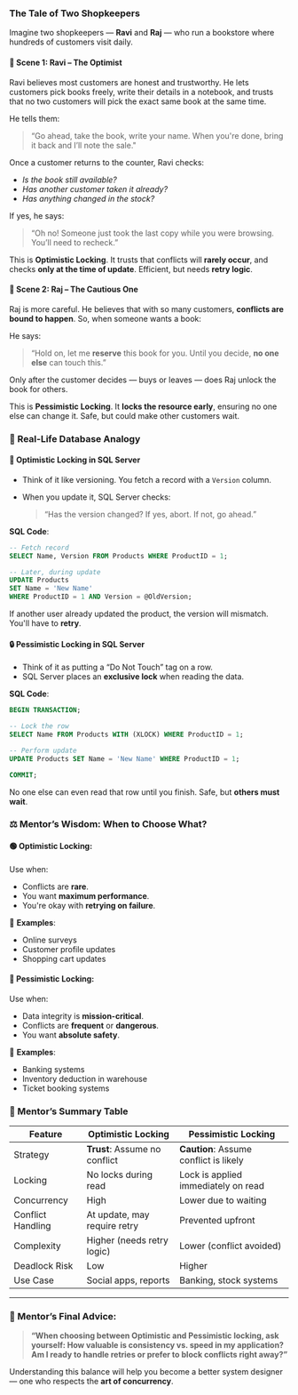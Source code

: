 ###  **The Tale of Two Shopkeepers**

Imagine two shopkeepers — **Ravi** and **Raj** — who run a bookstore where hundreds of customers visit daily.

#### 🛒 Scene 1: Ravi – The Optimist

Ravi believes most customers are honest and trustworthy. He lets customers pick books freely, write their details in a notebook, and trusts that no two customers will pick the exact same book at the same time.

He tells them:

> “Go ahead, take the book, write your name. When you're done, bring it back and I’ll note the sale."

Once a customer returns to the counter, Ravi checks:

* *Is the book still available?*
* *Has another customer taken it already?*
* *Has anything changed in the stock?*

If yes, he says:

> “Oh no! Someone just took the last copy while you were browsing. You’ll need to recheck.”

This is **Optimistic Locking**. It trusts that conflicts will **rarely occur**, and checks **only at the time of update**. Efficient, but needs **retry logic**.


#### 🔐 Scene 2: Raj – The Cautious One

Raj is more careful. He believes that with so many customers, **conflicts are bound to happen**. So, when someone wants a book:

He says:

> “Hold on, let me **reserve** this book for you. Until you decide, **no one else** can touch this.”

Only after the customer decides — buys or leaves — does Raj unlock the book for others.

This is **Pessimistic Locking**. It **locks the resource early**, ensuring no one else can change it. Safe, but could make other customers wait.


### 🧪 Real-Life Database Analogy

#### 🧠 Optimistic Locking in SQL Server

* Think of it like versioning. You fetch a record with a `Version` column.
* When you update it, SQL Server checks:

  > “Has the version changed? If yes, abort. If not, go ahead.”

**SQL Code**:

```sql
-- Fetch record
SELECT Name, Version FROM Products WHERE ProductID = 1;

-- Later, during update
UPDATE Products
SET Name = 'New Name'
WHERE ProductID = 1 AND Version = @OldVersion;
```

If another user already updated the product, the version will mismatch. You'll have to **retry**.


#### 🔒 Pessimistic Locking in SQL Server

* Think of it as putting a “Do Not Touch” tag on a row.
* SQL Server places an **exclusive lock** when reading the data.

**SQL Code**:

```sql
BEGIN TRANSACTION;

-- Lock the row
SELECT Name FROM Products WITH (XLOCK) WHERE ProductID = 1;

-- Perform update
UPDATE Products SET Name = 'New Name' WHERE ProductID = 1;

COMMIT;
```

No one else can even read that row until you finish. Safe, but **others must wait**.


### ⚖️ Mentor’s Wisdom: When to Choose What?

#### 🟢 Optimistic Locking:

Use when:

* Conflicts are **rare**.
* You want **maximum performance**.
* You're okay with **retrying on failure**.

🧩 **Examples**:

* Online surveys
* Customer profile updates
* Shopping cart updates

#### 🔴 Pessimistic Locking:

Use when:

* Data integrity is **mission-critical**.
* Conflicts are **frequent** or **dangerous**.
* You want **absolute safety**.

🧩 **Examples**:

* Banking systems
* Inventory deduction in warehouse
* Ticket booking systems


### 🧾 Mentor’s Summary Table

| Feature           | Optimistic Locking            | Pessimistic Locking                    |
| ----------------- | ----------------------------- | -------------------------------------- |
| Strategy          | **Trust**: Assume no conflict | **Caution**: Assume conflict is likely |
| Locking           | No locks during read          | Lock is applied immediately on read    |
| Concurrency       | High                          | Lower due to waiting                   |
| Conflict Handling | At update, may require retry  | Prevented upfront                      |
| Complexity        | Higher (needs retry logic)    | Lower (conflict avoided)               |
| Deadlock Risk     | Low                           | Higher                                 |
| Use Case          | Social apps, reports          | Banking, stock systems                 |

---

### 💬 Mentor’s Final Advice:

> **“When choosing between Optimistic and Pessimistic locking, ask yourself: How valuable is consistency vs. speed in my application? Am I ready to handle retries or prefer to block conflicts right away?”**

Understanding this balance will help you become a better system designer — one who respects the **art of concurrency**.
